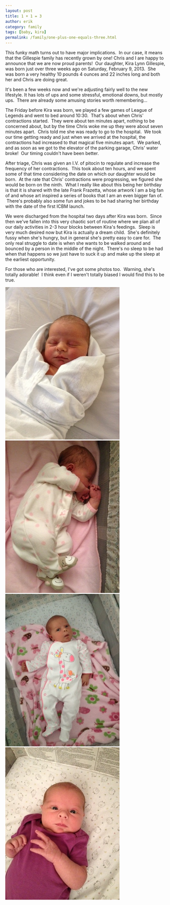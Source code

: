 ```yaml
---
layout: post
title: 1 + 1 = 3
author: erik
category: family
tags: [baby, kira]
permalink: /family/one-plus-one-equals-three.html
---
```


This funky math turns out to have major implications.  In our case, it means that the Gillespie family has recently grown by one! Chris and I are happy to announce that we are now proud parents!  Our daughter, Kira Lynn Gillespie, was born just over three weeks ago on Saturday, February 9, 2013.  She was born a very healthy 10 pounds 4 ounces and 22 inches long and both her and Chris are doing great.

It's been a few weeks now and we're adjusting fairly well to the new lifestyle. It has lots of ups and some stressful, emotional downs, but mostly ups.  There are already some amusing stories worth remembering...

The Friday before Kira was born, we played a few games of League of Legends and went to bed around 10:30.  That's about when Chris' contractions started.  They were about ten minutes apart, nothing to be concerned about, but by the time Chris woke me up they were about seven minutes apart.  Chris told me she was ready to go to the hospital.  We took our time getting ready and just when we arrived at the hospital, the contractions had increased to that magical five minutes apart.  We parked, and as soon as we got to the elevator of the parking garage, Chris' water broke!  Our timing couldn't have been better.

After triage, Chris was given an I.V. of pitocin to regulate and increase the frequency of her contractions.  This took about ten hours, and we spent some of that time considering the date on which our daughter would be born.  At the rate that Chris' contractions were progressing, we figured she would be born on the ninth.  What I really like about this being her birthday is that it is shared with the late Frank Frazetta, whose artwork I am a big fan of and whose art inspired a series of books that I am an even bigger fan of.  There's probably also some fun and jokes to be had sharing her birthday with the date of the first ICBM launch.

We were discharged from the hospital two days after Kira was born.  Since then we've fallen into this very chaotic sort of routine where we plan all of our daily activities in 2-3 hour blocks between Kira's feedings.  Sleep is very much desired now but Kira is actually a dream child.  She's definitely fussy when she's hungry, but in general she's pretty easy to care for.  The only real struggle to date is when she wants to be walked around and bounced by a person in the middle of the night.  There's no sleep to be had when that happens so we just have to suck it up and make up the sleep at the earliest opportunity.

For those who are interested, I've got some photos too.  Warning, she's totally adorable!  I think even if I weren't totally biased I would find this to be true.

<div class="gala">
  <img src="/img/kiraswaddled.jpg" alt="Bundled Up at the Hospital"/>
  <img src="/img/kiramonkeyfeet.jpg" alt="Monkey Feet!"/>
  <img src="/img/kirawth.jpg" alt="Kira is a Long Baby"/>
  <img src="/img/kiracrosseyed.jpg" alt="She Just Discovered Her Nose"/>
</div>
